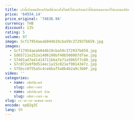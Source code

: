 ```yaml
---
title: เก้าอี้เท้าแขนสีอะคริลิคสีน้ำตาลใสโซฟาโค้งงอร้อนเก้าอี้นั่งผ่อนคลายเก๋ไก๋แบบนอร์ดิก
price: '64934.14'
price_original: '74636.94'
currency: THB
discount: 13%
rating: 5
volume: 97
image: Scf17954aeab044b19cba59c372937b659.jpg
images:
  - Scf17954aeab044b19cba59c372937b659.jpg
  - Sd65711e252a1406198bf40b500887d7ae.jpg
  - S7401ad7e41414711b6a7e71a5065f7c8O.jpg
  - S7c072a9f0d514ec1a15c021ef9014347z.jpg
  - S75bcc8f55a5c4ce6baf5a8b4b2a9c3b0F.jpg
video: ''
categories:
  - name: เฟอร์นิเจอร์
    slug: เฟอร-เจอร
  - name: เฟอร์นิเจอร์ บ้าน
    slug: เฟอร-เจอร-าน
slug: เก-าอ-เท-าแขนส-อะคร
encode: opQ2g3C
lang: th
---
```

  